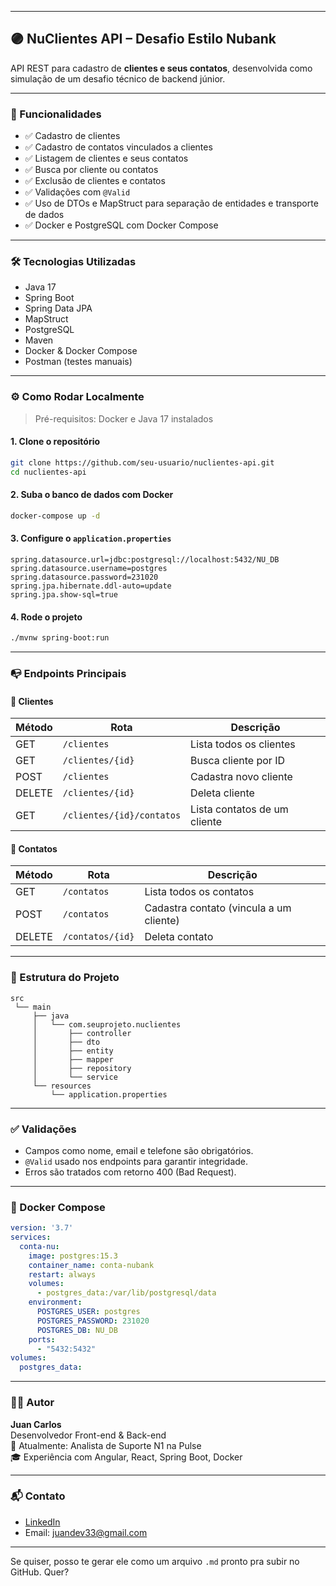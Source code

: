
---

## 🟣 NuClientes API – Desafio Estilo Nubank

API REST para cadastro de **clientes e seus contatos**, desenvolvida como simulação de um desafio técnico de backend júnior.

---

### 📌 Funcionalidades

- ✅ Cadastro de clientes
- ✅ Cadastro de contatos vinculados a clientes
- ✅ Listagem de clientes e seus contatos
- ✅ Busca por cliente ou contatos
- ✅ Exclusão de clientes e contatos
- ✅ Validações com `@Valid`
- ✅ Uso de DTOs e MapStruct para separação de entidades e transporte de dados
- ✅ Docker e PostgreSQL com Docker Compose

---

### 🛠️ Tecnologias Utilizadas

- Java 17
- Spring Boot
- Spring Data JPA
- MapStruct
- PostgreSQL
- Maven
- Docker & Docker Compose
- Postman (testes manuais)

---

### ⚙️ Como Rodar Localmente

> Pré-requisitos: Docker e Java 17 instalados

#### 1. Clone o repositório

```bash
git clone https://github.com/seu-usuario/nuclientes-api.git
cd nuclientes-api
```

#### 2. Suba o banco de dados com Docker

```bash
docker-compose up -d
```

#### 3. Configure o `application.properties`

```properties
spring.datasource.url=jdbc:postgresql://localhost:5432/NU_DB
spring.datasource.username=postgres
spring.datasource.password=231020
spring.jpa.hibernate.ddl-auto=update
spring.jpa.show-sql=true
```

#### 4. Rode o projeto

```bash
./mvnw spring-boot:run
```

---

### 📭 Endpoints Principais

#### 📌 Clientes

| Método | Rota                 | Descrição                  |
|--------|----------------------|----------------------------|
| GET    | `/clientes`          | Lista todos os clientes    |
| GET    | `/clientes/{id}`     | Busca cliente por ID       |
| POST   | `/clientes`          | Cadastra novo cliente      |
| DELETE | `/clientes/{id}`     | Deleta cliente             |
| GET    | `/clientes/{id}/contatos` | Lista contatos de um cliente |

#### 📌 Contatos

| Método | Rota                 | Descrição                  |
|--------|----------------------|----------------------------|
| GET    | `/contatos`          | Lista todos os contatos    |
| POST   | `/contatos`          | Cadastra contato (vincula a um cliente) |
| DELETE | `/contatos/{id}`     | Deleta contato             |

---

### 📁 Estrutura do Projeto

```
src
 └── main
     ├── java
     │   └── com.seuprojeto.nuclientes
     │       ├── controller
     │       ├── dto
     │       ├── entity
     │       ├── mapper
     │       ├── repository
     │       └── service
     └── resources
         └── application.properties
```

---

### ✅ Validações

- Campos como nome, email e telefone são obrigatórios.
- `@Valid` usado nos endpoints para garantir integridade.
- Erros são tratados com retorno 400 (Bad Request).

---

### 🐳 Docker Compose

```yaml
version: '3.7'
services:
  conta-nu:
    image: postgres:15.3
    container_name: conta-nubank
    restart: always
    volumes:
      - postgres_data:/var/lib/postgresql/data
    environment:
      POSTGRES_USER: postgres
      POSTGRES_PASSWORD: 231020
      POSTGRES_DB: NU_DB
    ports:
      - "5432:5432"
volumes:
  postgres_data:
```

---

### 👨‍💻 Autor

**Juan Carlos**  
Desenvolvedor Front-end & Back-end   
💼 Atualmente: Analista de Suporte N1 na Pulse  
🎓 Experiência com Angular, React, Spring Boot, Docker

---

### 📬 Contato

- [LinkedIn](https://www.linkedin.com/in/juansantosdev/)
- Email: juandev33@gmail.com

---

Se quiser, posso te gerar ele como um arquivo `.md` pronto pra subir no GitHub. Quer?
